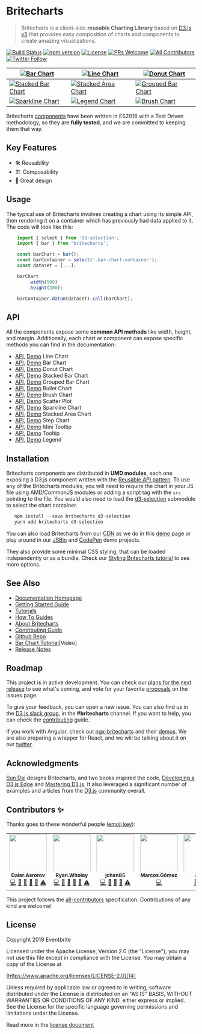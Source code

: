 # Britecharts

> Britecharts is a client-side **reusable Charting Library** based on [D3.js v5][1] that provides easy composition of charts and components to create amazing visualizations.

[![Build Status](https://travis-ci.org/britecharts/britecharts.svg?branch=master)](https://travis-ci.org/britecharts/britecharts)
[![npm version](https://badge.fury.io/js/britecharts.svg)](https://badge.fury.io/js/britecharts)
[![License](https://img.shields.io/badge/License-Apache%202.0-blue.svg)](https://opensource.org/licenses/Apache-2.0)
[![PRs Welcome](https://img.shields.io/badge/PRs-welcome-brightgreen.svg)](https://github.com/britecharts/britecharts/blob/master/.github/CONTRIBUTING.md)
[![All Contributors](https://img.shields.io/badge/all_contributors-3-orange.svg?style=flat-square)](#contributors)
[![Twitter Follow](https://img.shields.io/twitter/follow/britecharts.svg?style=social&label=Follow)](https://twitter.com/Britecharts/followers)

| [![Bar Chart][barchartimg]][barchartdemo]                       | [![Line Chart][linechartimg]][linechartdemo]                            | [![Donut Chart][donutchartimg]][donutchartdemo]                 |
| --------------------------------------------------------------- | ----------------------------------------------------------------------- | --------------------------------------------------------------- |
| [![Stacked Bar Chart][stackedbarchartimg]][stackedbarchartdemo] | [![Stacked Area Chart][stackedareachartlargeimg]][stackedareachartdemo] | [![Grouped Bar Chart][groupedbarchartimg]][groupedbarchartdemo] |
| [![Sparkline Chart][sparklinechartimg]][sparklinechartdemo]     | [![Legend Chart][legendchartimg]][donutchartdemo]                       | [![Brush Chart][brushchartimg]][brushchartdemo]                 |

Britecharts [components][32] have been written in ES2016 with a Test Driven methodology, so they are **fully tested**, and we are committed to keeping them that way.

## Key Features

-   🛠 Reusability
-   🏗 Composability
-   🌈 Great design

## Usage

The typical use of Britecharts involves creating a chart using its simple API, then rendering it on a container which has previously had data applied to it. The code will look like this:

```js
    import { select } from 'd3-selection';
    import { bar } from 'britecharts';

    const barChart = bar();
    const barContainer = select('.bar-chart-container');
    const dataset = [...];

    barChart
        .width(500)
        .height(300);

    barContainer.datum(dataset).call(barChart);
```

## API

All the components expose some **common API methods** like width, height, and margin. Additionally, each chart or component can expose specific methods you can find in the documentation:

-   [API][25], [Demo][linechartdemo] Line Chart
-   [API][22], [Demo][barchartdemo] Bar Chart
-   [API][21], [Demo][donutchartdemo] Donut Chart
-   [API][38], [Demo][stackedbarchartdemo] Stacked Bar Chart
-   [API][40], [Demo][groupedbarchartdemo] Grouped Bar Chart
-   [API][43], [Demo][bulletchartdemo] Bullet Chart
-   [API][23], [Demo][brushchartdemo] Brush Chart
-   [API][41], [Demo][scatterplotdemo] Scatter Plot
-   [API][29], [Demo][sparklinechartdemo] Sparkline Chart
-   [API][30], [Demo][stackedareachartdemo] Stacked Area Chart
-   [API][28], [Demo][stepchartdemo] Step Chart
-   [API][26], [Demo][barchartdemo] Mini Tooltip
-   [API][27], [Demo][linechartdemo] Tooltip
-   [API][24], [Demo][donutchartdemo] Legend

## Installation

Britecharts components are distributed in **UMD modules**, each one exposing a D3.js component written with the [Reusable API pattern][3]. To use any of the Britecharts modules, you will need to require the chart in your JS file using AMD/CommonJS modules or adding a script tag with the `src` pointing to the file. You would also need to load the [d3-selection][37] submodule to select the chart container.

```js
   npm install --save britecharts d3-selection
   yarn add britecharts d3-selection
```

You can also load Britecharts from our [CDN][cdnhome] as we do in this [demo][cdndemo] page or play around in our [JSBin][jsbinsandbox] and [CodePen][codependemos] demo projects.

They also provide some minimal CSS styling, that can be loaded independently or as a bundle. Check our [Styling Britecharts tutorial][stylingbritecharts] to see more options.

## See Also

-   [Documentation Homepage][31]
-   [Getting Started Guide][gettingstarted]
-   [Tutorials][tutorialsindex]
-   [How To Guides][howtoindex]
-   [About Britecharts][topicsindex]
-   [Contributing Guide][35]
-   [Github Repo][33]
-   [Bar Chart Tutorial][screencast][Video]
-   [Release Notes][13]

## Roadmap

This project is in active development. You can check our [plans for the next release][release3project] to see what's coming, and vote for your favorite [proposals][proposals] on the issues page.

To give your feedback, you can open a new issue. You can also find us in the [D3.js slack group][d3slack], in the **#britecharts** channel. If you want to help, you can check the [contributing][35] guide.

If you work with Angular, check out [ngx-britecharts][angularwrapper] and their [demos][angularwrapperdemos]. We are also preparing a wrapper for React, and we will be talking about it on our [twitter][twitter].

## Acknowledgments

[Sun Dai][sunsdribble] designs Britecharts, and two books inspired the code, [Developing a D3.js Edge][19] and [Mastering D3.js][20]. It also leveraged a significant number of examples and articles from the [D3.js][1] community overall.

## Contributors ✨

Thanks goes to these wonderful people ([emoji key](https://allcontributors.org/docs/en/emoji-key)):

<!-- ALL-CONTRIBUTORS-LIST:START - Do not remove or modify this section -->
<!-- prettier-ignore-start -->
<!-- markdownlint-disable -->
<table class="contributors-table">
  <tr>
    <td align="center"><a href="http://dalerasrorov.github.io/"><img src="https://avatars2.githubusercontent.com/u/9118852?v=4" width="100px;" alt=""/><br /><sub><b>Daler Asrorov</b></sub></a><br /><a href="https://github.com/britecharts/britecharts/commits?author=DalerAsrorov" title="Code">💻</a> <a href="https://github.com/britecharts/britecharts/commits?author=DalerAsrorov" title="Documentation">📖</a> <a href="#ideas-DalerAsrorov" title="Ideas, Planning, & Feedback">🤔</a> <a href="#maintenance-DalerAsrorov" title="Maintenance">🚧</a> <a href="https://github.com/britecharts/britecharts/pulls?q=is%3Apr+reviewed-by%3ADalerAsrorov" title="Reviewed Pull Requests">👀</a> <a href="https://github.com/britecharts/britecharts/commits?author=DalerAsrorov" title="Tests">⚠️</a></td>
    <td align="center"><a href="https://github.com/ryanwholey"><img src="https://avatars0.githubusercontent.com/u/8100360?v=4" width="100px;" alt=""/><br /><sub><b>Ryan Wholey</b></sub></a><br /><a href="https://github.com/britecharts/britecharts/commits?author=ryanwholey" title="Code">💻</a> <a href="https://github.com/britecharts/britecharts/commits?author=ryanwholey" title="Documentation">📖</a> <a href="#ideas-ryanwholey" title="Ideas, Planning, & Feedback">🤔</a> <a href="#maintenance-ryanwholey" title="Maintenance">🚧</a> <a href="https://github.com/britecharts/britecharts/pulls?q=is%3Apr+reviewed-by%3Aryanwholey" title="Reviewed Pull Requests">👀</a> <a href="https://github.com/britecharts/britecharts/commits?author=ryanwholey" title="Tests">⚠️</a></td>
    <td align="center"><a href="https://github.com/jchen85"><img src="https://avatars2.githubusercontent.com/u/14088460?v=4" width="100px;" alt=""/><br /><sub><b>jchen85</b></sub></a><br /><a href="https://github.com/britecharts/britecharts/commits?author=jchen85" title="Code">💻</a> <a href="#ideas-jchen85" title="Ideas, Planning, & Feedback">🤔</a> <a href="#maintenance-jchen85" title="Maintenance">🚧</a> <a href="https://github.com/britecharts/britecharts/pulls?q=is%3Apr+reviewed-by%3Ajchen85" title="Reviewed Pull Requests">👀</a> <a href="https://github.com/britecharts/britecharts/commits?author=jchen85" title="Tests">⚠️</a></td>
    <td align="center"><a href="https://github.com/ImADrafter"><img src="https://avatars3.githubusercontent.com/u/44379989?v=4" width="100px;" alt=""/><br /><sub><b>Marcos Gómez</b></sub></a><br /><a href="https://github.com/britecharts/britecharts/commits?author=ImADrafter" title="Code">💻</a></td>
    <td align="center"><a href="https://github.com/ajdani"><img src="https://avatars1.githubusercontent.com/u/16606530?v=4" width="100px;" alt=""/><br /><sub><b>ajdani</b></sub></a><br /><a href="https://github.com/britecharts/britecharts/issues?q=author%3Aajdani" title="Bug reports">🐛</a> <a href="https://github.com/britecharts/britecharts/commits?author=ajdani" title="Code">💻</a> <a href="#maintenance-ajdani" title="Maintenance">🚧</a></td>
    <td align="center"><a href="https://github.com/shayh"><img src="https://avatars3.githubusercontent.com/u/366321?v=4" width="100px;" alt=""/><br /><sub><b>shayh</b></sub></a><br /><a href="https://github.com/britecharts/britecharts/commits?author=shayh" title="Code">💻</a></td>
  </tr>
</table>

<!-- markdownlint-enable -->
<!-- prettier-ignore-end -->
<!-- ALL-CONTRIBUTORS-LIST:END -->

<!-- ALL-CONTRIBUTORS-LIST:START - Do not remove or modify this section -->
<!-- ALL-CONTRIBUTORS-LIST:END -->

This project follows the [all-contributors](https://allcontributors.org) specification.
Contributions of any kind are welcome!

## License

Copyright 2019 Eventbrite

Licensed under the Apache License, Version 2.0 (the "License");
you may not use this file except in compliance with the License.
You may obtain a copy of the License at

[https://www.apache.org/licenses/LICENSE-2.0][14]

Unless required by applicable law or agreed to in writing, software
distributed under the License is distributed on an "AS IS" BASIS,
WITHOUT WARRANTIES OR CONDITIONS OF ANY KIND, either express or implied.
See the License for the specific language governing permissions and
limitations under the License.

Read more in the [license document][15]

[1]: https://d3js.org/
[2]: https://webpack.github.io/
[3]: https://bost.ocks.org/mike/chart/
[12]: https://nodejs.org/en/download/
[13]: https://github.com/britecharts/britecharts/releases
[14]: https://www.apache.org/licenses/LICENSE-2.0
[15]: https://github.com/britecharts/britecharts/blob/master/LICENSE.md
[16]: https://github.com/britecharts/britecharts/issues
[17]: https://github.com/babel/babel
[19]: https://bleedingedgepress.com/our-books/developing-a-d3-js-edge/
[20]: https://www.packtpub.com/web-development/mastering-d3js
[21]: https://britecharts.github.io/britecharts/module-Donut.html
[22]: https://britecharts.github.io/britecharts/module-Bar.html
[23]: https://britecharts.github.io/britecharts/module-Brush.html
[24]: https://britecharts.github.io/britecharts/module-Legend.html
[25]: https://britecharts.github.io/britecharts/module-Line.html
[26]: https://britecharts.github.io/britecharts/module-Mini-tooltip.html
[27]: https://britecharts.github.io/britecharts/module-Tooltip.html
[28]: https://britecharts.github.io/britecharts/module-Step.html
[29]: https://britecharts.github.io/britecharts/module-Sparkline.html
[30]: https://britecharts.github.io/britecharts/module-Stacked-area.html
[31]: https://britecharts.github.io/britecharts/
[32]: https://britecharts.github.io/britecharts/tutorial-kitchen-sink.html
[33]: https://github.com/britecharts/britecharts
[gettingstarted]: https://britecharts.github.io/britecharts/getting-started.html
[35]: https://github.com/britecharts/britecharts/blob/master/.github/CONTRIBUTING.md
[36]: https://britecharts.github.io/britecharts/img/logo-stripes-small.png
[37]: https://github.com/d3/d3-selection
[38]: https://britecharts.github.io/britecharts/module-Stacked-bar.html
[40]: https://britecharts.github.io/britecharts/module-Grouped-bar.html
[41]: https://britecharts.github.io/britecharts/module-Scatter-plot.html
[42]: https://scrimba.com/casts/cZWm2tb
[43]: https://britecharts.github.io/britecharts/module-Bullet.html
[cdndemo]: https://britecharts.github.io/britecharts/cdn.html
[cdnhome]: https://cdn.jsdelivr.net/npm/britecharts/dist/
[jsbinsandbox]: https://jsbin.com/wativun/3/edit?html,js,output
[codepensandbox]: https://codepen.io/Golodhros/pen/PprGeP?editors=1010
[codependemos]: https://codepen.io/Britecharts/pens/forked/
[screencast]: https://scrimba.com/casts/cZWm2tb
[angularwrapper]: https://github.com/colapdev/ngx-britecharts
[angularwrapperdemos]: https://colapdev.github.io/ngx-britecharts/
[twitter]: https://twitter.com/britecharts
[sunsdribble]: https://dribbble.com/sundai
[d3slack]: https://d3js.slack.com/
[proposals]: https://github.com/britecharts/britecharts/issues?q=is%3Aissue+is%3Aopen+label%3Aproposal
[release3project]: https://github.com/britecharts/britecharts/projects/2
[barchartdemo]: https://britecharts.github.io/britecharts/tutorial-bar.html "Check the Demo"
[linechartdemo]: https://britecharts.github.io/britecharts/tutorial-line.html "Check the Demo"
[donutchartdemo]: https://britecharts.github.io/britecharts/tutorial-donut.html "Check the Demo"
[scatterplotdemo]: https://britecharts.github.io/britecharts/tutorial-scatter-plot.html "Check the Demo"
[sparklinechartdemo]: https://britecharts.github.io/britecharts/tutorial-sparkline.html "Check the Demo"
[stackedareachartdemo]: https://britecharts.github.io/britecharts/tutorial-stacked-area.html "Check the Demo"
[stepchartdemo]: https://britecharts.github.io/britecharts/tutorial-step.html "Check the Demo"
[brushchartdemo]: https://britecharts.github.io/britecharts/tutorial-brush.html "Check the Demo"
[bulletchartdemo]: https://britecharts.github.io/britecharts/tutorial-bullet.html "Check the Demo"
[stackedbarchartdemo]: https://britecharts.github.io/britecharts/tutorial-stacked-bar.html "Check the Demo"
[groupedbarchartdemo]: https://britecharts.github.io/britecharts/tutorial-grouped-bar.html "Check the Demo"
[stackedareademo]: https://britecharts.github.io/britecharts-react/#stacked-area-chart "Check the Demo"
[stackedareaimg]: https://raw.githubusercontent.com/britecharts/britecharts-react/master/src/docs/images/thumbnails/stacked-area.png
[barchartimg]: https://raw.githubusercontent.com/britecharts/britecharts/master/src/doc/images/thumbnails/bar-chart.png
[linechartimg]: https://raw.githubusercontent.com/britecharts/britecharts/master/src/doc/images/thumbnails/line-chart.png
[donutchartimg]: https://raw.githubusercontent.com/britecharts/britecharts/master/src/doc/images/thumbnails/donut-chart.png
[sparklinechartimg]: https://raw.githubusercontent.com/britecharts/britecharts/master/src/doc/images/thumbnails/sparkline-chart.png
[stackedareachartimg]: https://raw.githubusercontent.com/britecharts/britecharts/master/src/doc/images/thumbnails/stacked-area-chart.png
[stackedareachartlargeimg]: https://raw.githubusercontent.com/britecharts/britecharts/master/src/doc/images/thumbnails/stacked-area-chart-large.png
[stepchartimg]: https://raw.githubusercontent.com/britecharts/britecharts/master/src/doc/images/thumbnails/step-chart.png
[brushchartimg]: https://raw.githubusercontent.com/britecharts/britecharts/master/src/doc/images/thumbnails/brush-chart.png
[stackedbarchartimg]: https://raw.githubusercontent.com/britecharts/britecharts/master/src/doc/images/thumbnails/stacked-bar-chart.png
[groupedbarchartimg]: https://raw.githubusercontent.com/britecharts/britecharts/master/src/doc/images/thumbnails/grouped-bar-chart.png
[legendchartimg]: https://raw.githubusercontent.com/britecharts/britecharts/master/src/doc/images/thumbnails/legend-chart.png
[tutorialsindex]: http://britecharts.github.io/britecharts/tutorials-index.html
[howtoindex]: http://britecharts.github.io/britecharts/how-to-index.html
[topicsindex]: http://britecharts.github.io/britecharts/topics-index.html
[stylingbritecharts]: http://britecharts.github.io/britecharts/styling-charts.html
